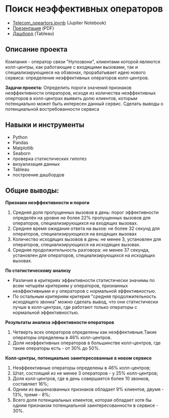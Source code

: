 # Поиск неэффективных операторов
* [Telecom_opeartors.ipynb](https://github.com/AleksandrK86/practicum/blob/main/telecom_opeartors/Telecom_operators.ipynb)</code> (Jupiter Notebook)
* [Презентация](https://github.com/AleksandrK86/practicum/blob/main/telecom_opeartors/presentation.pdf) (PDF)
* [Дашборд](https://public.tableau.com/views/Telecom_16738978921550/Dashboard1?:language=en-US&publish=yes&:display_count=n&:origin=viz_share_link) (Tableau)

## Описание проекта
Компания - оператор связи "Нупозвони", клиентами которой являются колл-центры, как работающие с входящими вызовами, так и специализирующиеся на обзвонах, прорабатывает идею нового сервиса: определение неэффективных операторов колл-центров.

**Задачи проекта:**  Определить пороги значений признаков неэффективности операторов, исходя из количества неэффективных оперторов в колл-центрах выявить долю клиентов, которым потенциально может быть интересен данный сервис. Сделать выводы о потенциальной востребованности сервиса

## Навыки и инструменты
* Python
* Pandas
* Matplotlib
* Seaborn
* проверка статистических гипотез
* визуализация данных
* Tableau
* построение дашбордов

## Общие выводы:
**Признаки неэффективности и пороги**

1. Средняя доля пропущенных вызовов в день: порог эффективности определён на уровне не более 22% пропущенных вызовов для операторов, специализирующихся на входящих вызовах.
2. Среднее время ожидания ответа на вызов: не более 32 секунд для операторов, специализирующихся на входящих вызовах
3. Количество исходящих вызовов в день: не менее 3, установлен для операторов, специализирующихся на исходящих вызовах.
4. Средняя продолжительность разговора: не менее 37 секунда, установлен для операторов, специализирующихся на исходящих вызовах.

**По статистическому анализу**

* Различия в критериях эффективности статистически значимы по всем четырём критериям у операторов, признанных неэффективными и у операторов с нормальной эффективностью. 
* По остальным критериям критерия "средняя продолжительность исходящего звонка" можно сделать вывод, что они статистически лучше в колл-центрах, где работают только операторы с нормальной эффективностью.

**Результаты анализа эффективности операторов**

1. Четверть всех операторов определены как неэффективные.Такие операторы определены в 46% колл-центров.
2. Доля неэффективных операторов в большинстве колл-центров, где такие операторы есть - от 30% до 50%.

**Колл-центры, потенциально заинтересованные в новом сервисе**
1. Неэффеективные операторы определены в 46% колл-центров;
2. Штат, состоящий из не менее 3 операторов - у 25% колл-центров;
3. Доля колл-центров, где в день совершается более 10 звонков, составляет 16%;
4. Одним из вышеназванных признаков обладает 9% клиентов, двумя - 13%, тремя - 8%;
5. Всего доля потенциальных клиентов, которая обладает хотя бы одним признаком потенциальной заинтересованности в сервисе - 30%.
